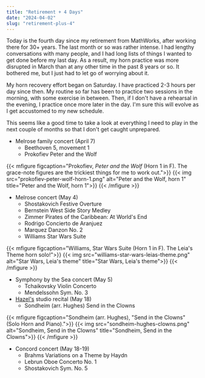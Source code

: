 ```yaml
---
title: "Retirement + 4 Days"
date: "2024-04-02"
slug: "retirement-plus-4"
---
```


Today is the fourth day since my retirement from MathWorks, after working there for 30+ years. The last month or so was rather intense. I had lengthy conversations with many people, and I had long lists of things I wanted to get done before my last day. As a result, my horn practice was more disrupted in March than at any other time in the past 8 years or so. It bothered me, but I just had to let go of worrying about it.

My horn recovery effort began on Saturday. I have practiced 2-3 hours per day since then. My routine so far has been to practice two sessions in the morning, with some exercise in between. Then, if I don't have a rehearsal in the evening, I practice once more later in the day. I'm sure this will evolve as I get accustomed to my new schedule.

This seems like a good time to take a look at everything I need to play in the next couple of months so that I don't get caught unprepared.

- Melrose family concert (April 7)
    - Beethoven 5, movement 1
    - Prokofiev Peter and the Wolf
    
{{< mfigure figcaption="Prokofiev, *Peter and the Wolf* (Horn 1 in F). The grace-note figures are the trickiest things for me to work out.">}}
  {{< img src="prokofiev-peter-wolf-horn-1.png" alt="Peter and the Wolf, horn 1" 
  title="Peter and the Wolf, horn 1">}}
{{< /mfigure >}}
    

- Melrose concert (May 4)
    - Shostakovich Festive Overture
    - Bernstein West Side Story Medley
    - Zimmer Pirates of the Caribbean: At World's End
    - Rodrigo Concierto de Aranjuez
    - Marquez Danzon No. 2
    - Williams Star Wars Suite

{{< mfigure figcaption="Williams, Star Wars Suite (Horn 1 in F). The Leia's Theme horn solo!">}}
  {{< img src="williams-star-wars-leias-theme.png" alt="Star Wars, Leia's theme" 
  title="Star Wars, Leia's theme">}}
{{< /mfigure >}}    

- Symphony by the Sea concert (May 5)
    - Tchaikovsky Violin Concerto
    - Mendelssohn Sym. No. 3
- [Hazel's](https://hazeldeandavis.com) studio recital (May 18)
    - Sondheim (arr. Hughes) Send in the Clowns
    
{{< mfigure figcaption="Sondheim (arr. Hughes), \"Send in the Clowns\" (Solo Horn and Piano).">}}
  {{< img src="sondheim-hughes-clowns.png" alt="Sondheim, Send in the Clowns" 
  title="Sondheim, Send in the Clowns">}}
{{< /mfigure >}}   

- Concord concert (May 18-19)
    - Brahms Variations on a Theme by Haydn
    - Lebrun Oboe Concerto No. 1
    - Shostakovich Sym. No. 5


